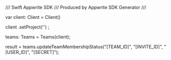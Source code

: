 /// Swift Appwrite SDK
/// Produced by Appwrite SDK Generator
///

var client: Client = Client()

client
    .setProject('')
;

teams: Teams =  Teams(client);

result = teams.updateTeamMembershipStatus("[TEAM_ID]", "[INVITE_ID]", "[USER_ID]", "[SECRET]");
